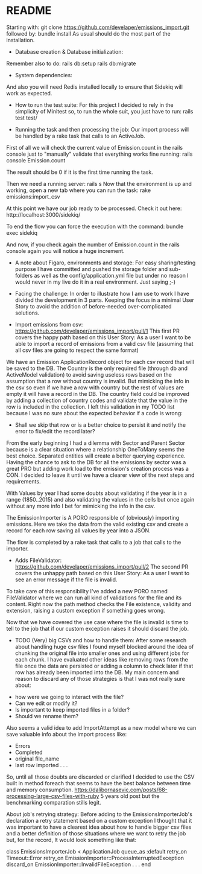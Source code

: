 # README

Starting with:
git clone https://github.com/develaper/emissions_import.git
followed by:
bundle install
As usual should do the most part of the installation.

* Database creation & Database initialization:

Remember also to do:
rails db:setup
rails db:migrate

* System dependencies:

And also you will need Redis installed locally to ensure that Sidekiq will work as expected.

* How to run the test suite:
For this project I decided to rely in the simplicity of Minitest so, to run the whole suit, you just have to run:
rails test test/

* Running the task and then processing the job:
Our import process will be handled by a rake task that calls to an ActiveJob.

First of all we will check the current value of Emission.count in the rails console just to "manually" validate that everything works fine running:
rails console
Emission.count

The result should be 0 if it is the first time running the task.

Then we need a running server:
rails s
Now that the environment is up and working, open a new tab where you can run the task:
rake emissions:import_csv

At this point we have our job ready to be processed.
Check it out here:
http://localhost:3000/sidekiq/

To end the flow you can force the execution with the command:
bundle exec sidekiq

And now, if you check again the number of Emission.count in the rails console again you will notice a huge increment.


* A note about Figaro, environments and storage:
For easy sharing/testing purpose I have committed and pushed the storage folder and sub-folders as well as the config/application.yml file but under no reason I would never in my live do it in a real environment.
Just saying ;-)


* Facing the challenge:
In order to illustrate how I am use to work I have divided the development in 3 parts. Keeping the focus in a minimal User Story to avoid the addition of before-needed over-complicated solutions.

* Import emissions from csv:
https://github.com/develaper/emissions_import/pull/1
This first PR covers the happy path based on this User Story:
As a user
I want to be able to import a record of emissions from a valid csv file (assuming that all csv files are going to respect the same format)

We have an Emission ApplicationRecord object for each csv record that will be saved to the DB.
The Country is the only required file (through db and ActiveModel validation) to avoid saving useless rows based on the assumption that a row without country is invalid.
But mimicking the info in the csv so even if we have a row with country but the rest of values are empty it will have a record in the DB.
The country field could be improved by adding a collection of country codes and validate that the value in the row is included in the collection.
I left this validation in my TODO list because I was no sure about the expected behavior if a code is wrong:
  - Shall we skip that row or is a better choice to persist it and notify the error to fix/edit the record later?

From the early beginning I had a dilemma with Sector and Parent Sector because is a clear situation where a relationship OneToMany seems the best choice.
Separated entities will create a better querying experience. Having the chance to ask to the DB for all the emissions by sector was a great PRO but adding work load to the emission's creation process was a CON.
I decided to leave it until we have a clearer view of the next steps and requirements.

With Values by year I had some doubts about validating if the year is in a range (1850..2015) and also validating the values in the cells but once again without any more info I bet for mimicking the info in the csv.

The EmissionImporter is A PORO responsible of (obviously) importing emissions.
Here we take the data from the valid existing csv and create a record for each row saving all values by year into a JSON.

The flow is completed by a rake task that calls to a job that calls to the importer.

* Adds FileValidator:
https://github.com/develaper/emissions_import/pull/2
The second PR covers the unhappy path based on this User Story:
As a user
I want to see an error message if the file is invalid.

 To take care of this responsibility I've added a new PORO named FileValidator where we can run all kind of validations for the file and its content.
 Right now the path method checks the File existence, validity and extension, raising a custom exception if something goes wrong.

 Now that we have covered the use case where the file is invalid is time to tell to the job that if our custom exception raises it should discard the job.


* TODO (Very) big CSVs and how to handle them:
After some research about handling huge csv files I found myself blocked around the idea of chunking the original file into smaller ones and using different jobs for each chunk.
I have evaluated other ideas like removing rows from the file once the data are persisted or adding a column to check later if that row has already been imported into the DB.
My main concern and reason to discard any of those strategies is that I was not really sure about:
- how were we going to interact with the file?
- Can we edit or modify it?
- Is important to keep imported files in a folder?
- Should we rename them?

Also seems a valid idea to add ImportAttempt as a new model where we can save valuable info about the import process like:
  - Errors
  - Completed
  - original file_name
  - last row imported
  .
  .
  .


So, until all those doubts are discarded or clarified I decided to use the CSV built in method foreach that seems to have the best balance between time and memory consumption.
https://dalibornasevic.com/posts/68-processing-large-csv-files-with-ruby
5 years old post but the benchmarking comparation stills legit.

 About job's retrying strategy:
 Before adding to the EmissionsImporterJob's declaration a retry statement based on a custom exception I thought that it was important to have a clearest idea about how to handle bigger csv files and a better definition of those situations where we want to retry the job but, for the record,
 It would look something like that:

 class EmissionsImporterJob < ApplicationJob
   queue_as :default
   retry_on Timeout::Error
   retry_on EmissionImporter::ProcessInterruptedException
   discard_on EmissionImporter::InvalidFileException
   .
   .
   .
 end
